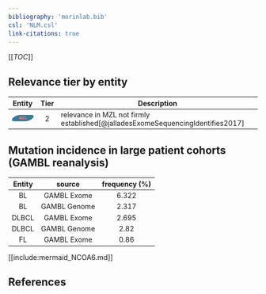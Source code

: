 ```yaml
---
bibliography: 'morinlab.bib'
csl: 'NLM.csl'
link-citations: true
---
```


[[_TOC_]]




## Relevance tier by entity

|Entity|Tier|Description|
|:------:|:----:|--------------------------------------|
|![MZL](images/icons/MZL_tier2.png)|2|relevance in MZL not firmly established[@jalladesExomeSequencingIdentifies2017]|


## Mutation incidence in large patient cohorts (GAMBL reanalysis)

|Entity|source |frequency (%)|
|:------:|:----:|:----:|
|BL|GAMBL Exome |6.322 |
|BL|GAMBL Genome |2.317 |
|DLBCL|GAMBL Exome |2.695 |
|DLBCL|GAMBL Genome |2.82 |
|FL|GAMBL Exome |0.86 |


[[include:mermaid_NCOA6.md]]

## References



